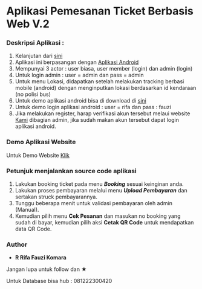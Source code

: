 # Aplikasi Pemesanan Ticket Berbasis Web V.2

### Deskripsi Aplikasi :
1.  Kelanjutan dari <a href="https://github.com/rrifafauzikomara/BookingTicketWebBasedV.1">sini</a>
2.  Aplikasi ini berpasangan dengan <a href="https://github.com/rrifafauzikomara/TrackingApp">Aplikasi Android</a>
2.  Mempunyai 3 actor : user biasa, user member (login) dan admin (login)
3.  Untuk login admin : user = admin dan pass = admin
4.  Untuk menu Lokasi, didapatkan setelah melakukan tracking berbasi mobile (android) dengan menginputkan lokasi berdasarkan id kendaraan (no polisi bus)
5.  Untuk demo aplikasi android bisa di download di <a href="https://drive.google.com/open?id=18y97hdUn3PcDtWGa0ia4rhgtlrdo24Jd">sini</a>
6.  Untuk demo login aplikasi android : user = rifa dan pass : fauzi
7.  Jika melakukan register, harap verifikasi akun tersebut melaui website <a href="http://r-fauzi.xyz">Kami</a> dibagian admin, jika sudah makan akun tersebut dapat login aplikasi android.

### Demo Aplikasi Website
Untuk Demo Website <a href="http://r-fauzi.xyz">Klik</a>

### Petunjuk menjalankan source code aplikasi
1. Lakukan booking ticket pada menu ***Booking*** sesuai keinginan anda.
2. Lakukan proses pembayaran melalui menu ***Upload Pembayaran*** dan sertakan struck pembayarannya.
3. Tunggu beberapa menit untuk validasi pembayaran oleh admin (Manual).
3. Kemudian pilih menu **Cek Pesanan** dan masukan no booking yang sudah di bayar, kemudian pilih aksi **Cetak QR Code** untuk mendapatkan data QR Code.

### Author

* **R Rifa Fauzi Komara**

Jangan lupa untuk follow dan ★


Untuk Database bisa hub : 081222300420
